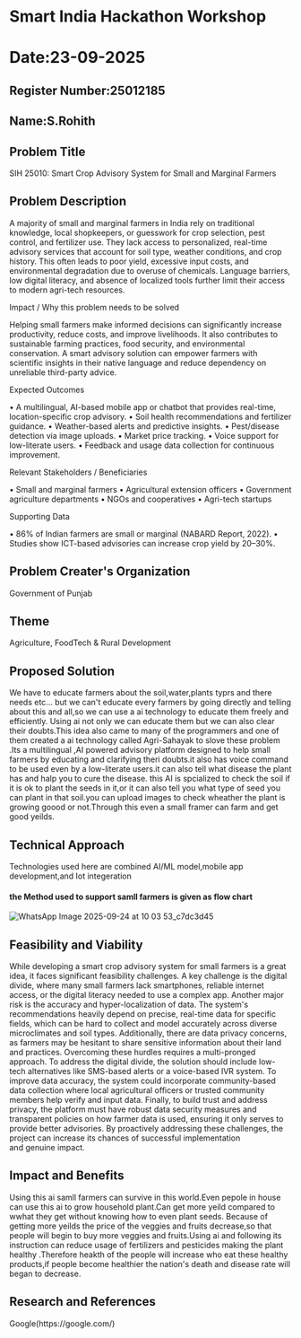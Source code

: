 # Smart India Hackathon Workshop
# Date:23-09-2025
## Register Number:25012185
## Name:S.Rohith
## Problem Title
SIH 25010: Smart Crop Advisory System for Small and Marginal Farmers
## Problem Description
A majority of small and marginal farmers in India rely on traditional knowledge, local shopkeepers, or guesswork for crop selection, pest control, and fertilizer use. They lack access to personalized, real-time advisory services that account for soil type, weather conditions, and crop history. This often leads to poor yield, excessive input costs, and environmental degradation due to overuse of chemicals. Language barriers, low digital literacy, and absence of localized tools further limit their access to modern agri-tech resources.

Impact / Why this problem needs to be solved

Helping small farmers make informed decisions can significantly increase productivity, reduce costs, and improve livelihoods. It also contributes to sustainable farming practices, food security, and environmental conservation. A smart advisory solution can empower farmers with scientific insights in their native language and reduce dependency on unreliable third-party advice.

Expected Outcomes

• A multilingual, AI-based mobile app or chatbot that provides real-time, location-specific crop advisory.
• Soil health recommendations and fertilizer guidance.
• Weather-based alerts and predictive insights.
• Pest/disease detection via image uploads.
• Market price tracking.
• Voice support for low-literate users.
• Feedback and usage data collection for continuous improvement.

Relevant Stakeholders / Beneficiaries

• Small and marginal farmers
• Agricultural extension officers
• Government agriculture departments
• NGOs and cooperatives
• Agri-tech startups

Supporting Data

• 86% of Indian farmers are small or marginal (NABARD Report, 2022).
• Studies show ICT-based advisories can increase crop yield by 20–30%.

## Problem Creater's Organization
Government of Punjab

## Theme
Agriculture, FoodTech & Rural Development

## Proposed Solution
<p>  We have to educate farmers about the soil,water,plants typrs and there needs etc... but we can't educate every farmers by going directly and telling about this and all,so we can use a ai technology to educate them freely and efficiently. Using ai not only we can educate them but we can also clear their doubts.This idea also came to many of the programmers and one of them created a ai technology called Agri-Sahayak to slove these problem .Its a multilingual ,AI powered advisory platform designed to help small farmers by educating and clarifying theri doubts.it also has voice command to be used even by a low-literate users.it can also tell what disease the plant has and halp you to cure the disease. this AI is spcialized  to check the soil if it is ok to plant the seeds in it,or it can also tell you what type of seed you can plant in that soil.you can upload images to check wheather the plant is growing goood or not.Through this even a small framer can farm and get good yeilds.</p>

## Technical Approach
<p>Technologies used here are combined AI/ML model,mobile app development,and Iot integeration</p>
<h4>the Method used to support samll farmers is given as flow chart</h4>

<img>![WhatsApp Image 2025-09-24 at 10 03 53_c7dc3d45](https://github.com/user-attachments/assets/cd45e625-d482-443b-b4e2-ace7408eb0ba)

## Feasibility and Viability

<p>While developing a smart crop advisory system for small farmers is a great idea, it faces significant feasibility challenges. A key challenge is the digital divide, where many small farmers lack smartphones, reliable internet access, or the digital literacy needed to use a complex app. Another major risk is the accuracy and hyper-localization of data. The system's recommendations heavily depend on precise, real-time data for specific fields, which can be hard to collect and model accurately across diverse microclimates and soil types. Additionally, there are data privacy concerns, as farmers may be hesitant to share sensitive information about their land and practices. Overcoming these hurdles requires a multi-pronged approach. To address the digital divide, the solution should include low-tech alternatives like SMS-based alerts or a voice-based IVR system. To improve data accuracy, the system could incorporate community-based data collection where local agricultural officers or trusted community members help verify and input data. Finally, to build trust and address privacy, the platform must have robust data security measures and transparent policies on how farmer data is used, ensuring it only serves to provide better advisories. By proactively addressing these challenges, the project can increase its chances of successful implementation and genuine impact.</p>

## Impact and Benefits

<p> Using this ai samll farmers can survive in this world.Even pepole in house can use this ai to grow household plant.Can get more yeild compared to wwhat they get without knowing how to even plant seeds.
Because of getting more yeilds the price of the veggies and fruits decrease,so that people will begin to buy more veggies and fruits.Using ai and following its instruction can reduce usage of fertilizers 
and pesticides making the plant healthy .Therefore heakth of the people will increase who eat these healthy products,if people become healthier the nation's death and disease rate will began to decrease. </p>

## Research and References

<p>Google(https://google.com/)</p>
